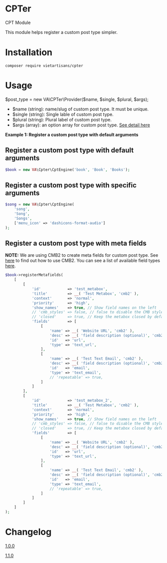 # CPTer
CPT Module

This module helps register a custom post type simpler.

# Installation
```
composer require vietartisans/cpter
```

# Usage
$post_type = new VA\CPTer\Provider($name, $single, $plural, $args);
* $name (string): name/slug of custom post type. It must be unique.
* $single (string): Single lable of custom post type.
* $plural (string): Plural label of custom post type.
* $args (array): an option array for custom post type. [See detail here](https://codex.wordpress.org/Function_Reference/register_post_type)

**Example 1: Register a custom post type with default arguments**
## Register a custom post type with default arguments
```php
$book = new VA\Cpter\CptEngine('book', 'Book', 'Books');
```
## Register a custom post type with specific arguments
```php
$song = new VA\Cpter\CptEngine(
    'song', 
    'Song', 
    'Songs', 
    ['menu_icon' => 'dashicons-format-audio']
);
```

## Register a custom post type with meta fields
**NOTE:** We are using CMB2 to create meta fields for custom post type. 
See [here](https://github.com/WebDevStudios/CMB2/wiki/Basic-Usage) to find out how to use CMB2.
You can see a list of available field types [here](https://github.com/WebDevStudios/CMB2/wiki/Field-Types#types).
```php
$book->registerMetafields(
	[
		[
	        'id'            => 'test_metabox',
	        'title'         => __( 'Test Metabox', 'cmb2' ),
	        'context'       => 'normal',
	        'priority'      => 'high',
	        'show_names'    => true, // Show field names on the left
	        // 'cmb_styles' => false, // false to disable the CMB stylesheet
	        // 'closed'     => true, // Keep the metabox closed by default
	        'fields'        => [
	        	[
			        'name' => __( 'Website URL', 'cmb2' ),
			        'desc' => __( 'field description (optional)', 'cmb2' ),
			        'id'   => 'url',
			        'type' => 'text_url',
			    ],
			    [
			        'name' => __( 'Test Text Email', 'cmb2' ),
			        'desc' => __( 'field description (optional)', 'cmb2' ),
			        'id'   => 'email',
			        'type' => 'text_email',
			        // 'repeatable' => true,
			    ]
	        ]
		],
		[
	        'id'            => 'test_metabox_2',
	        'title'         => __( 'Test Metabox', 'cmb2' ),
	        'context'       => 'normal',
	        'priority'      => 'high',
	        'show_names'    => true, // Show field names on the left
	        // 'cmb_styles' => false, // false to disable the CMB stylesheet
	        // 'closed'     => true, // Keep the metabox closed by default
	        'fields'        => [
	        	[
			        'name' => __( 'Website URL', 'cmb2' ),
			        'desc' => __( 'field description (optional)', 'cmb2' ),
			        'id'   => 'url',
			        'type' => 'text_url',
			    ],
			    [
			        'name' => __( 'Test Text Email', 'cmb2' ),
			        'desc' => __( 'field description (optional)', 'cmb2' ),
			        'id'   => 'email',
			        'type' => 'text_email',
			        // 'repeatable' => true,
			    ]
	        ]
		]
	]
);
```

# Changelog
[1.0.0]()

[1.1.0]()




